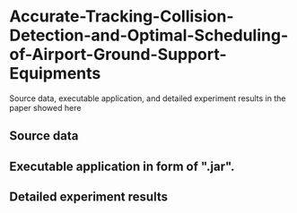 # Accurate-Tracking-Collision-Detection-and-Optimal-Scheduling-of-Airport-Ground-Support-Equipments
Source data, executable application, and detailed experiment results in the paper showed here
## Source data

## Executable application in form of ".jar".

## Detailed experiment results
